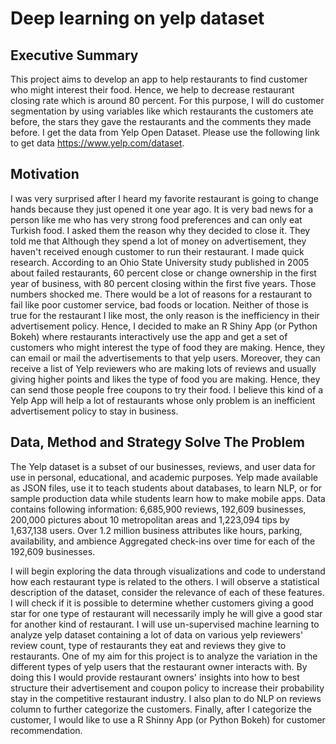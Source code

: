 # Deep learning on yelp dataset

## Executive Summary
This project aims to develop an app to help restaurants to find customer who might interest
their food. Hence, we help to decrease restaurant closing rate which is around 80 percent. For
this purpose, I will do customer segmentation by using variables like which restaurants the
customers ate before, the stars they gave the restaurants and the comments they made
before. I get the data from Yelp Open Dataset. Please use the following link to get data
https://www.yelp.com/dataset.
## Motivation
I was very surprised after I heard my favorite restaurant is going to change hands because
they just opened it one year ago. It is very bad news for a person like me who has very strong
food preferences and can only eat Turkish food. I asked them the reason why they decided to
close it. They told me that Although they spend a lot of money on advertisement, they haven&#39;t
received enough customer to run their restaurant. I made quick research. According to an Ohio
State University study published in 2005 about failed restaurants, 60 percent close or change
ownership in the first year of business, with 80 percent closing within the first five years. Those
numbers shocked me. There would be a lot of reasons for a restaurant to fail like poor
customer service, bad foods or location. Neither of those is true for the restaurant I like most,
the only reason is the inefficiency in their advertisement policy.
Hence, I decided to make an R Shiny App (or Python Bokeh) where restaurants interactively
use the app and get a set of customers who might interest the type of food they are making.
Hence, they can email or mail the advertisements to that yelp users. Moreover, they can
receive a list of Yelp reviewers who are making lots of reviews and usually giving higher points
and likes the type of food you are making. Hence, they can send those people free coupons to
try their food. I believe this kind of a Yelp App will help a lot of restaurants whose only problem
is an inefficient advertisement policy to stay in business.
## Data, Method and Strategy Solve The Problem
The Yelp dataset is a subset of our businesses, reviews, and user data for use in personal,
educational, and academic purposes. Yelp made available as JSON files, use it to teach
students about databases, to learn NLP, or for sample production data while students learn
how to make mobile apps. Data contains following information: 6,685,900 reviews, 192,609
businesses, 200,000 pictures about 10 metropolitan areas and 1,223,094 tips by 1,637,138
users. Over 1.2 million business attributes like hours, parking, availability, and ambience
Aggregated check-ins over time for each of the 192,609 businesses.

I will begin exploring the data through visualizations and code to understand how each
restaurant type is related to the others. I will observe a statistical description of the dataset,
consider the relevance of each of these features. I will check if it is possible to determine
whether customers giving a good star for one type of restaurant will necessarily imply he will
give a good star for another kind of restaurant.
I will use un-supervised machine learning to analyze yelp dataset containing a lot of data on
various yelp reviewers&#39; review count, type of restaurants they eat and reviews they give to
restaurants. One of my aim for this project is to analyze the variation in the different types of
yelp users that the restaurant owner interacts with. By doing this I would provide restaurant
owners&#39; insights into how to best structure their advertisement and coupon policy to increase
their probability stay in the competitive restaurant industry.
I also plan to do NLP on reviews column to further categorize the customers.
Finally, after I categorize the customer, I would like to use a R Shinny App (or Python Bokeh)
for customer recommendation.

